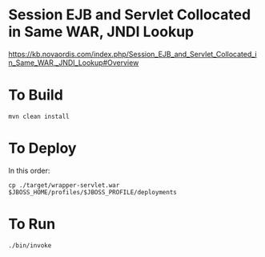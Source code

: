 # Session EJB and Servlet Collocated in Same WAR, JNDI Lookup

https://kb.novaordis.com/index.php/Session_EJB_and_Servlet_Collocated_in_Same_WAR,_JNDI_Lookup#Overview
 
# To Build

````
mvn clean install
````

# To Deploy

In this order:

````
cp ./target/wrapper-servlet.war $JBOSS_HOME/profiles/$JBOSS_PROFILE/deployments

````

# To Run

````
./bin/invoke
````
 



